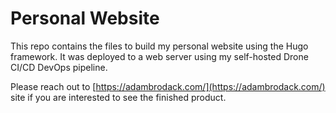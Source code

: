 # Personal Website 
This repo contains the files to build my personal website using the Hugo framework. It was deployed to a web server using my self-hosted Drone CI/CD DevOps pipeline.

Please reach out to [https://adambrodack.com/](https://adambrodack.com/) site if you are interested to see the finished product.
